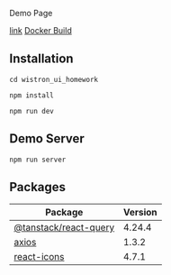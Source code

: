 Demo Page

[link](https://pa022069.github.io/wistron_ui_homework/)
[Docker Build](https://javascript.plainenglish.io/step-by-step-guide-to-dockerize-react-app-created-using-vite-90772423f7fb)

## Installation

```
cd wistron_ui_homework

npm install

npm run dev
```

## Demo Server

```
npm run server
```

## Packages

| Package                                                                      | Version |
| ---------------------------------------------------------------------------- | :------ |
| [@tanstack/react-query](https://www.npmjs.com/package/@tanstack/react-query) | 4.24.4  |
| [axios](https://www.npmjs.com/package/@tanstack/react-query)                 | 1.3.2   |
| [react-icons](https://www.npmjs.com/package/@tanstack/react-query)           | 4.7.1   |
